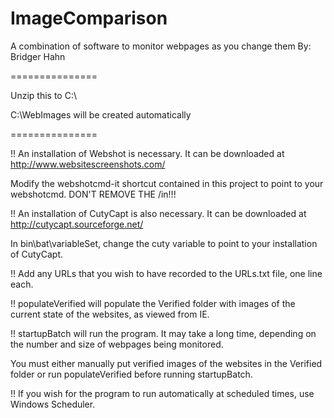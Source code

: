 ImageComparison
===============

A combination of software to monitor webpages as you change them
By: Bridger Hahn

===============

Unzip this to C:\

C:\WebImages will be created automatically

===============

!!  An installation of Webshot is necessary. It can be downloaded at http://www.websitescreenshots.com/

  Modify the webshotcmd-it shortcut contained in this project to point to your webshotcmd. DON'T REMOVE THE /in!!!
	
!!  An installation of CutyCapt is also necessary. It can be downloaded at http://cutycapt.sourceforge.net/

  In bin\bat\variableSet, change the cuty variable to point to your installation of CutyCapt.
	
!!  Add any URLs that you wish to have recorded to the URLs.txt file, one line each.

!!  populateVerified will populate the Verified folder with images of the current state of the websites, as viewed from IE.

!!  startupBatch will run the program. It may take a long time, depending on the number and size of webpages being monitored.

  You must either manually put verified images of the websites in the Verified folder or run populateVerified before running startupBatch.	

!!  If you wish for the program to run automatically at scheduled times, use Windows Scheduler.